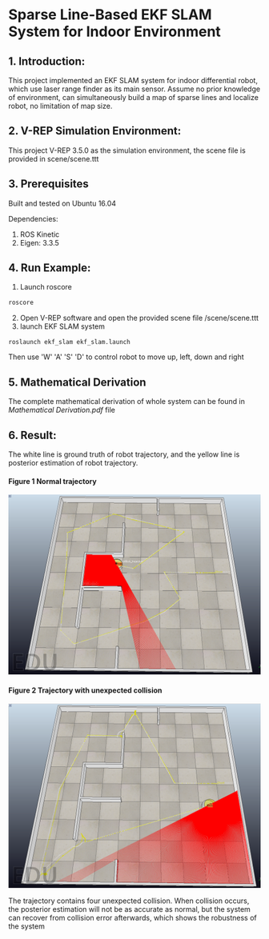 # Sparse Line-Based EKF SLAM System for Indoor Environment

## 1. Introduction:

This project implemented an EKF SLAM system for indoor differential robot, which use laser range finder as its main sensor. Assume no prior knowledge of environment, can simultaneously build a map of sparse lines and localize robot, no limitation of map size. 

## 2. V-REP Simulation Environment: 

This project V-REP 3.5.0 as the simulation environment, the scene file is provided in scene/scene.ttt 

## 3. Prerequisites 

Built and tested on Ubuntu 16.04

Dependencies: 

1. ROS Kinetic 
2. Eigen: 3.3.5

## 4. Run Example:

1. Launch roscore

```bash
roscore
```

2. Open V-REP software and open the provided scene file /scene/scene.ttt
3. launch EKF SLAM system 

```shell
roslaunch ekf_slam ekf_slam.launch
```
Then use 'W' 'A' 'S' 'D' to control robot to move up, left, down and right

## 5. Mathematical Derivation 
The complete mathematical derivation of whole system can be found in _Mathematical Derivation.pdf_ file

## 6. Result:

The white line is ground truth of robot trajectory, and the yellow line is posterior estimation of robot trajectory. 

#### Figure 1 Normal trajectory  

![](./figure/normal.jpeg)

#### Figure 2 Trajectory with unexpected collision

![](./figure/collision.jpeg)

The trajectory contains four unexpected collision. When collision occurs, the posterior estimation will not be as accurate as normal, but the system can recover from collision error afterwards, which shows the robustness of the system





